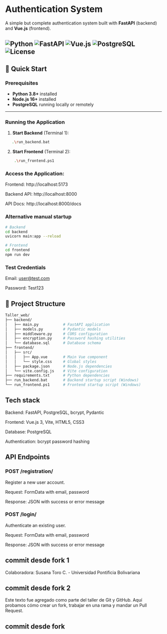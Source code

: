 # Authentication System

A simple but complete authentication system built with **FastAPI** (backend) and **Vue.js** (frontend).

![Python](https://img.shields.io/badge/Python-3.8+-blue?logo=python) 
![FastAPI](https://img.shields.io/badge/FastAPI-0.116+-teal?logo=fastapi) 
![Vue.js](https://img.shields.io/badge/Vue.js-3-green?logo=vue.js) 
![PostgreSQL](https://img.shields.io/badge/PostgreSQL-15-blue?logo=postgresql) 
![License](https://img.shields.io/badge/license-MIT-lightgrey)
---

## 🚀 Quick Start

### Prerequisites
- **Python 3.8+** installed  
- **Node.js 16+** installed  
- **PostgreSQL** running locally or remotely  

---

### Running the Application

1. **Start Backend** (Terminal 1):
```bash
   .\run_backend.bat
```

2. **Start Frontend** (Terminal 2):
```bash
    .\run_frontend.ps1
```

### Access the Application:

Frontend: http://localhost:5173

Backend API: http://localhost:8000

API Docs: http://localhost:8000/docs

### Alternative manual startup
```bash
# Backend
cd backend
uvicorn main:app --reload

# Frontend
cd frontend
npm run dev
```

### Test Credentials
Email: user@test.com

Password: Test123

## 📁 Project Structure
```bash
Taller_web/
├── backend/
│   ├── main.py           # FastAPI application
│   ├── models.py         # Pydantic models
│   ├── middleware.py     # CORS configuration
│   ├── encryption.py     # Password hashing utilities
│   └── database.sql      # Database schema
├── frontend/
│   ├── src/
│   │   ├── App.vue       # Main Vue component
│   │   └── style.css     # Global styles
│   ├── package.json      # Node.js dependencies
│   └── vite.config.js    # Vite configuration
├── requirements.txt      # Python dependencies
├── run_backend.bat       # Backend startup script (Windows)
└── run_frontend.ps1      # Frontend startup script (Windows)
```
## Tech stack
Backend: FastAPI, PostgreSQL, bcrypt, Pydantic

Frontend: Vue.js 3, Vite, HTML5, CSS3

Database: PostgreSQL

Authentication: bcrypt password hashing

## API Endpoints
### POST /registration/

Register a new user account.

Request: FormData with email, password

Response: JSON with success or error message

### POST /login/

Authenticate an existing user.


Request: FormData with email, password

Response: JSON with success or error message


## commit desde fork 1
Colaboradora: Susana Toro C. - Universidad Pontificia Bolivariana

## commit desde fork 2
Este texto fue agregado como parte del taller de Git y GitHub.
Aquí probamos cómo crear un fork, trabajar en una rama y mandar un Pull Request.

## commit desde fork 